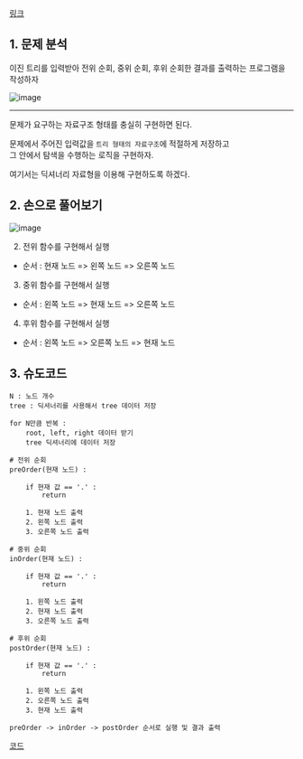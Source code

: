 [링크](https://www.acmicpc.net/problem/1991)

## 1. 문제 분석

이진 트리를 입력받아 전위 순회, 중위 순회, 후위 순회한 결과를 출력하는 프로그램을 작성하자

![image](../../image/day21/70번_001.png)

--- 

문제가 요구하는 자료구조 형태를 충실히 구현하면 된다.

문제에서 주어진 입력값을 `트리 형태의 자료구조`에 적절하게 저장하고  
그 안에서 탐색을 수행하는 로직을 구현하자.

여기서는 딕셔너리 자료형을 이용해 구현하도록 하겠다.

## 2. 손으로 풀어보기 

![image](../../image/day21/70번_002.png)

2. 전위 함수를 구현해서 실행 
- 순서 : 현재 노드 => 왼쪽 노드 => 오른쪽 노드 

3. 중위 함수를 구현해서 실행 
- 순서 : 왼쪽 노드 => 현재 노드 => 오른쪽 노드

4. 후위 함수를 구현해서 실행 
- 순서 : 왼쪽 노드 => 오른쪽 노드 => 현재 노드

## 3. 슈도코드 

``` 
N : 노드 개수 
tree : 딕셔너리를 사용해서 tree 데이터 저장

for N만큼 반복 : 
    root, left, right 데이터 받기
    tree 딕셔너리에 데이터 저장

# 전위 순회
preOrder(현재 노드) : 

    if 현재 값 == '.' : 
        return 
    
    1. 현재 노드 출력
    2. 왼쪽 노드 출력
    3. 오른쪽 노드 출력

# 중위 순회
inOrder(현재 노드) : 

    if 현재 값 == '.' : 
        return 
    
    1. 왼쪽 노드 출력
    2. 현재 노드 출력
    3. 오른쪽 노드 출력

# 후위 순회
postOrder(현재 노드) : 

    if 현재 값 == '.' : 
        return 
    
    1. 왼쪽 노드 출력
    2. 오른쪽 노드 출력
    3. 현재 노드 출력

preOrder -> inOrder -> postOrder 순서로 실행 및 결과 출력
```

[코드](../../code/day21/70_트리순회하기.py)